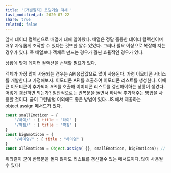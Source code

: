 ```yaml
---
title: '[개발일지] 코딩기술 객체 '
last_modified_at: 2020-07-22
share: true
related: false
---
```


앞서 데이터 컬렉션으로 배열에 대해 알아봤다. 배열은 정말 훌륭한 데이터 컬렉션이며 매우 자유롭게 조작할 수 있다는 것또한 알수 있었다. 그러나 필요 이상으로 복잡해 지는 경우가 있다. 즉 배열보다 객체로 만드는 경우가 훨씬 효율적인 경우가 있다. 

상황에 맞게 데이터 컬랙션을 선택할 필요가 있다. 

객체가 가장 많이 사용되는 경우는 API응답값으로 많이 사용된다.
가령 이모티콘 서비스를 개발한다고 가정해보자. 이모티콘 API를 호출하여 이모티콘 리스트를 생성한다. 이때 큰 이모티콘이 추가되어 API를 호출해 이미티콘 리스트를 갱신해야하는 상황이 생겼다. 
어떻게 갱신하면 되는가? 일반적으로는 반복문을 돌면서 하나씩 추가해주는 방법을 사용할 것이다. 굳이 그런방법 이외에도 좋은 방법이 있다. JS 에서 제공하는 object.assign 메서드가 있다. 
```js
const smallEmoticon = {
    "/하이/" : { title : "하이" }
    "/빡침/" : { title : "빡침" }
}
const bigEmoticon = {
    "/하이염/" : { title : "하이염" }
}
const allEmoticon = Object.assign( {}, smallEmoticon, bigEmoticon); // 이모티콘이 합쳐진다
```

위와같이 굳이 반복문을 돌지 않아도 리스트를 갱신할수 있는 메서드이다. 많이 사용될수 있다!